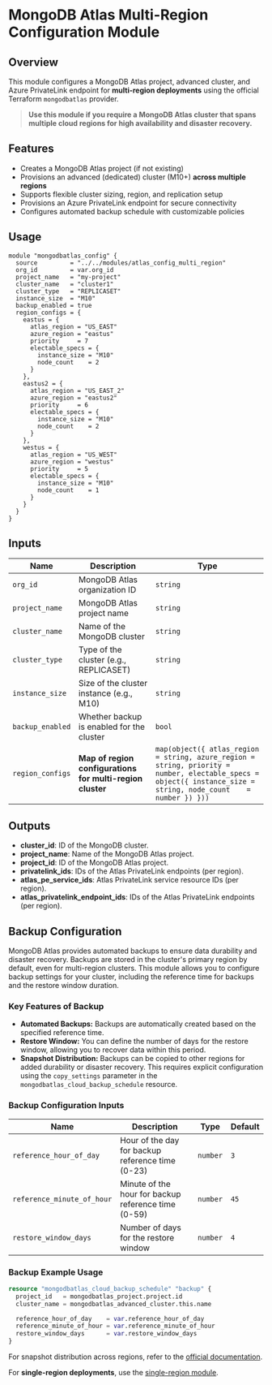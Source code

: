# MongoDB Atlas Multi-Region Configuration Module

## Overview

This module configures a MongoDB Atlas project, advanced cluster, and Azure PrivateLink endpoint for **multi-region deployments** using the official Terraform `mongodbatlas` provider.

> **Use this module if you require a MongoDB Atlas cluster that spans multiple cloud regions for high availability and disaster recovery.**

## Features

- Creates a MongoDB Atlas project (if not existing)
- Provisions an advanced (dedicated) cluster (M10+) **across multiple regions**
- Supports flexible cluster sizing, region, and replication setup
- Provisions an Azure PrivateLink endpoint for secure connectivity
- Configures automated backup schedule with customizable policies

## Usage

```hcl
module "mongodbatlas_config" {
  source         = "../../modules/atlas_config_multi_region"
  org_id         = var.org_id
  project_name   = "my-project"
  cluster_name   = "cluster1"
  cluster_type   = "REPLICASET"
  instance_size  = "M10"
  backup_enabled = true
  region_configs = {
    eastus = {
      atlas_region = "US_EAST"
      azure_region = "eastus"
      priority     = 7
      electable_specs = {
        instance_size = "M10"
        node_count    = 2
      }
    },
    eastus2 = {
      atlas_region = "US_EAST_2"
      azure_region = "eastus2"
      priority     = 6
      electable_specs = {
        instance_size = "M10"
        node_count    = 2
      }
    },
    westus = {
      atlas_region = "US_WEST"
      azure_region = "westus"
      priority     = 5
      electable_specs = {
        instance_size = "M10"
        node_count    = 1
      }
    }
  }
}
```

## Inputs

| Name            | Description                                              | Type                                                                 |
|-----------------|----------------------------------------------------------|----------------------------------------------------------------------|
| `org_id`        | MongoDB Atlas organization ID                            | `string`                                                             |
| `project_name`  | MongoDB Atlas project name                               | `string`                                                             |
| `cluster_name`  | Name of the MongoDB cluster                              | `string`                                                             |
| `cluster_type`  | Type of the cluster (e.g., REPLICASET)                   | `string`                                                             |
| `instance_size` | Size of the cluster instance (e.g., M10)                 | `string`                                                             |
| `backup_enabled`| Whether backup is enabled for the cluster                | `bool`                                                               |
| `region_configs`| **Map of region configurations for multi-region cluster**| `map(object({ atlas_region = string, azure_region = string, priority = number, electable_specs = object({ instance_size = string, node_count    = number }) }))` |

## Outputs

- **cluster\_id**: ID of the MongoDB cluster.
- **project\_name**: Name of the MongoDB Atlas project.
- **project\_id**: ID of the MongoDB Atlas project.
- **privatelink\_ids**: IDs of the Atlas PrivateLink endpoints (per region).
- **atlas\_pe\_service\_ids**: Atlas PrivateLink service resource IDs (per region).
- **atlas\_privatelink\_endpoint\_ids**: IDs of the Atlas PrivateLink endpoints (per region).

## Backup Configuration

MongoDB Atlas provides automated backups to ensure data durability and disaster recovery. Backups are stored in the cluster's primary region by default, even for multi-region clusters. This module allows you to configure backup settings for your cluster, including the reference time for backups and the restore window duration.

### Key Features of Backup

- **Automated Backups:** Backups are automatically created based on the specified reference time.
- **Restore Window:** You can define the number of days for the restore window, allowing you to recover data within this period.
- **Snapshot Distribution:** Backups can be copied to other regions for added durability or disaster recovery. This requires explicit configuration using the `copy_settings` parameter in the `mongodbatlas_cloud_backup_schedule` resource.

### Backup Configuration Inputs

| Name                     | Description                                      | Type   | Default |
|--------------------------|--------------------------------------------------|--------|---------|
| `reference_hour_of_day`  | Hour of the day for backup reference time (0-23) | `number` | `3`     |
| `reference_minute_of_hour` | Minute of the hour for backup reference time (0-59) | `number` | `45`    |
| `restore_window_days`    | Number of days for the restore window            | `number` | `4`     |

### Backup Example Usage

```tf
resource "mongodbatlas_cloud_backup_schedule" "backup" {
  project_id   = mongodbatlas_project.project.id
  cluster_name = mongodbatlas_advanced_cluster.this.name

  reference_hour_of_day    = var.reference_hour_of_day
  reference_minute_of_hour = var.reference_minute_of_hour
  restore_window_days      = var.restore_window_days
}
```

For snapshot distribution across regions, refer to the [official documentation](https://registry.terraform.io/providers/mongodb/mongodbatlas/latest/docs/resources/cloud_backup_schedule#example-usage---create-a-cluster-with-cloud-backup-enabled-with-snapshot-distribution).

For **single-region deployments**, use the [single-region module](../../single-region/atlas_config_single_region/readme.md).
